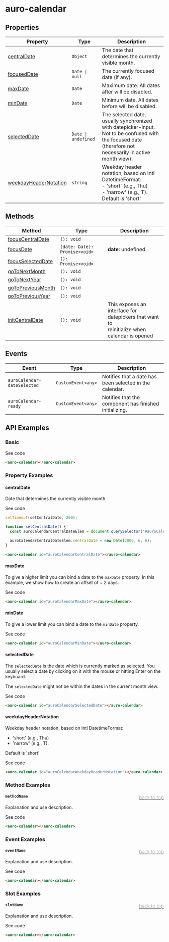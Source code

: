 

# auro-calendar

## Properties

| Property                | Type                | Description                                      |
|-------------------------|---------------------|--------------------------------------------------|
| [centralDate](#centralDate)           | `Object`            | The date that determines the currently visible month. |
| [focusedDate](#focusedDate)           | `Date \| null`      | The currently focused date (if any).             |
| [maxDate](#maxDate)               | `Date`              | Maximum date. All dates after will be disabled.  |
| [minDate](#minDate)               | `Date`              | Minimum date. All dates before will be disabled. |
| [selectedDate](#selectedDate)          | `Date \| undefined` | The selected date, usually synchronized with datepicker-input.<br />Not to be confused with the focused date (therefore not necessarily in active month view). |
| [weekdayHeaderNotation](#weekdayHeaderNotation) | `string`            | Weekday header notation, based on Intl DatetimeFormat:<br />- 'short' (e.g., Thu)<br />- 'narrow' (e.g., T).<br />Default is 'short' |

## Methods

| Method              | Type                          | Description                                      |
|---------------------|-------------------------------|--------------------------------------------------|
| [focusCentralDate](#focusCentralDate)  | `(): void`                    |                                                  |
| [focusDate](#focusDate)         | `(date: Date): Promise<void>` | **date**: undefined                              |
| [focusSelectedDate](#focusSelectedDate) | `(): Promise<void>`           |                                                  |
| [goToNextMonth](#goToNextMonth)     | `(): void`                    |                                                  |
| [goToNextYear](#goToNextYear)      | `(): void`                    |                                                  |
| [goToPreviousMonth](#goToPreviousMonth) | `(): void`                    |                                                  |
| [goToPreviousYear](#goToPreviousYear)  | `(): void`                    |                                                  |
| [initCentralDate](#initCentralDate)   | `(): void`                    | This exposes an interface for datepickers that want to<br />reinitialize when calendar is opened |

## Events

| Event                       | Type               | Description                                      |
|-----------------------------|--------------------|--------------------------------------------------|
| `auroCalendar-dateSelected` | `CustomEvent<any>` | Notifies that a date has been selected in the calendar. |
| `auroCalendar-ready`        | `CustomEvent<any>` | Notifies that the component has finished initializing. |

## API Examples

### Basic

<div class="twoColDemoRow">
  <div>
    <div class="exampleWrapper">
      <auro-calendar></auro-calendar>
    </div>
<auro-accordion lowProfile justifyRight>
  <span slot="trigger">See code</span>

```html
<auro-calendar></auro-calendar>
```

</auro-accordion>

### Property Examples

#### centralDate

Date that determines the currently visible month.

<div class="exampleWrapper">
  <auro-calendar id="auroCalendarCentralDate"></auro-calendar>
</div>
<auro-accordion lowProfile justifyRight>
  <span slot="trigger">See code</span>

```js
setTimeout(setCentralDate, 200);

function setCentralDate() {
  const auroCalendarCentralDateElem = document.querySelector('#auroCalendarCentralDate');

  auroCalendarCentralDateElem.centralDate = new Date(2000, 6, 6);
}
```

```html
<auro-calendar id="auroCalendarCentralDate"></auro-calendar>
```

</auro-accordion>

#### maxDate

To give a higher limit you can bind a date to the `maxDate` property. In this example, we show how to create an offset of + 2 days.

<div class="exampleWrapper">
  <auro-calendar id="auroCalendarMaxDate"></auro-calendar>
</div>
<auro-accordion lowProfile justifyRight>
  <span slot="trigger">See code</span>

```html
<auro-calendar id="auroCalendarMaxDate"></auro-calendar>
```

</auro-accordion>

#### minDate

To give a lower limit you can bind a date to the `minDate` property.

<div class="exampleWrapper">
  <auro-calendar id="auroCalendarMinDate"></auro-calendar>
</div>
<auro-accordion lowProfile justifyRight>
  <span slot="trigger">See code</span>

```html
<auro-calendar id="auroCalendarMinDate"></auro-calendar>
```

</auro-accordion>

#### selectedDate

The `selectedDate` is the date which is currently marked as selected.
You usually select a date by clicking on it with the mouse or hitting Enter on the keyboard.

The `selectedDate` might not be within the dates in the current month view.

<div class="exampleWrapper">
  <auro-calendar id="auroCalendarSelectedDate"></auro-calendar>
</div>
<auro-accordion lowProfile justifyRight>
  <span slot="trigger">See code</span>

```html
<auro-calendar id="auroCalendarSelectedDate"></auro-calendar>
```

</auro-accordion>

#### weekdayHeaderNotation

Weekday header notation, based on Intl DatetimeFormat:

- 'short' (e.g., Thu)
- 'narrow' (e.g., T).

Default is 'short'

<div class="exampleWrapper">
  <auro-calendar id="auroCalendarWeekdayHeaderNotation"></auro-calendar>
</div>
<auro-accordion lowProfile justifyRight>
  <span slot="trigger">See code</span>

```html
<auro-calendar id="auroCalendarWeekdayHeaderNotation"></auro-calendar>
```

</auro-accordion>

### Method Examples

#### <a name="methodName"></a>`methodName`<a href="#auro-calendar" style="float: right; font-size: 1rem; font-weight: 100;">back to top</a>
Explanation and use description.

<div class="exampleWrapper">
  <auro-calendar></auro-calendar>
</div>
<auro-accordion lowProfile justifyRight>
  <span slot="trigger">See code</span>

```html
<auro-calendar></auro-calendar>
```

</auro-accordion>

### Event Examples

#### <a name="eventName"></a>`eventName`<a href="#auro-calendar" style="float: right; font-size: 1rem; font-weight: 100;">back to top</a>
Explanation and use description.

<div class="exampleWrapper">
  <auro-calendar></auro-calendar>
</div>
<auro-accordion lowProfile justifyRight>
  <span slot="trigger">See code</span>

```html
<auro-calendar></auro-calendar>
```

</auro-accordion>

### Slot Examples

#### <a name="slotName"></a>`slotName`<a href="#auro-calendar" style="float: right; font-size: 1rem; font-weight: 100;">back to top</a>
Explanation and use description.

<div class="exampleWrapper">
  <auro-calendar></auro-calendar>
</div>
<auro-accordion lowProfile justifyRight>
  <span slot="trigger">See code</span>

```html
<auro-calendar></auro-calendar>
```

</auro-accordion>
